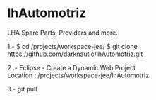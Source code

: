 lhAutomotriz
============

LHA Spare Parts, Providers and more.


1.-
$ cd /projects/workspace-jee/
$ git clone https://github.com/darknautic/lhAutomotriz.git


2 .- Eclipse - Create a Dynamic Web Project    
    Location :   /projects/workspace-jee/lhAutomotriz


3.- git pull     
